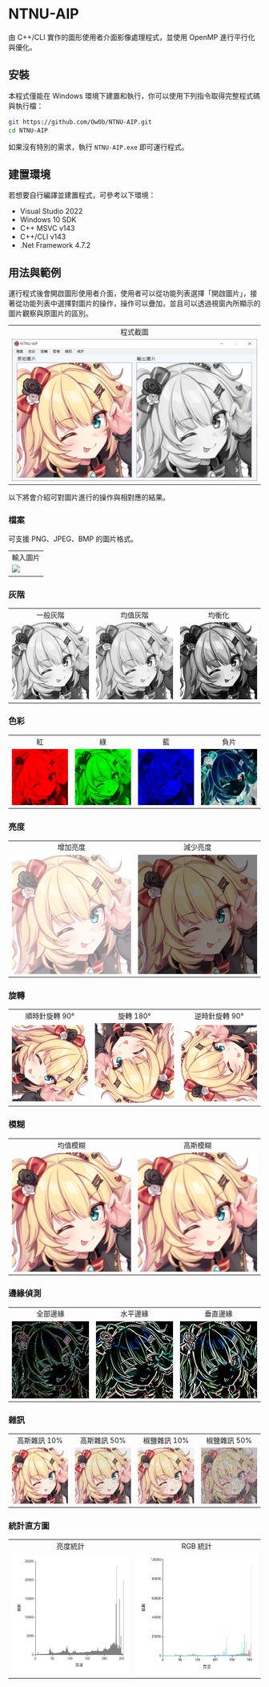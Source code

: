 # NTNU-AIP

由 C++/CLI 實作的圖形使用者介面影像處理程式，並使用 OpenMP 進行平行化與優化。

## 安裝

本程式僅能在 Windows 環境下建置和執行，你可以使用下列指令取得完整程式碼與執行檔：
```bash
git https://github.com/OwOb/NTNU-AIP.git
cd NTNU-AIP
```
如果沒有特別的需求，執行 `NTNU-AIP.exe` 即可運行程式。


## 建置環境
若想要自行編譯並建置程式，可參考以下環境：
* Visual Studio 2022
* Windows 10 SDK
* C++ MSVC v143
* C++/CLI v143
* .Net Framework 4.7.2

## 用法與範例
運行程式後會開啟圖形使用者介面，使用者可以從功能列表選擇「開啟圖片」，接著從功能列表中選擇對圖片的操作，操作可以疊加，並且可以透過視窗內所顯示的圖片觀察與原圖片的區別。

<table align>
  <tr align="center">
    <td>程式截圖</td>
  </tr>
  <tr>
    <td><img src="images/screenshot.png"></td>
  </tr>
</table>

以下將會介紹可對圖片進行的操作與相對應的結果。

### 檔案
可支援 PNG、JPEG、BMP 的圖片格式。

<table align>
  <tr align="center">
    <td>輸入圖片</td>
  </tr>
  <tr>
    <td><img src="images/input.png"></td>
  </tr>
</table>

### 灰階
<table align>
  <tr align="center">
    <td>一般灰階</td>
    <td>均值灰階</td>
    <td>均衡化</td>
  </tr>
  <tr>
    <td><img src="images/output-grayscale.png"></td>
    <td><img src="images/output-grayscale-mean.png"></td>
    <td><img src="images/output-grayscale-equalization.png"></td>
  </tr>
</table>

### 色彩
<table align>
  <tr align="center">
    <td>紅</td>
    <td>綠</td>
    <td>藍</td>
    <td>負片</td>
  </tr>
  <tr>
    <td><img src="images/output-red.png"></td>
    <td><img src="images/output-green.png"></td>
    <td><img src="images/output-blue.png"></td>
    <td><img src="images/output-negative.png"></td>
  </tr>
</table>

### 亮度
<table align>
  <tr align="center">
    <td>增加亮度</td>
    <td>減少亮度</td>
  </tr>
  <tr>
    <td><img src="images/output-bright.png"></td>
    <td><img src="images/output-dark.png"></td>
  </tr>
</table>

### 旋轉
<table align>
  <tr align="center">
    <td>順時針旋轉 90°</td>
    <td>旋轉 180°</td>
    <td>逆時針旋轉 90°</td>
  </tr>
  <tr>
    <td><img src="images/output-rotate-90.png"></td>
    <td><img src="images/output-rotate-180.png"></td>
    <td><img src="images/output-rotate-270.png"></td>
  </tr>
</table>

### 模糊
<table align>
  <tr align="center">
    <td>均值模糊</td>
    <td>高斯模糊</td>
  </tr>
  <tr>
    <td><img src="images/output-blur-gaussian.png"></td>
    <td><img src="images/output-blur-mean.png"></td>
  </tr>
</table>

### 邊緣偵測
<table align>
  <tr align="center">
    <td>全部邊緣</td>
    <td>水平邊緣</td>
    <td>垂直邊緣</td>
  </tr>
  <tr>
    <td><img src="images/output-edge-detection.png"></td>
    <td><img src="images/output-edge-detection-horizontal.png"></td>
    <td><img src="images/output-edge-detection-vertical.png"></td>
  </tr>
</table>

### 雜訊
<table align>
  <tr align="center">
    <td>高斯雜訊 10%</td>
    <td>高斯雜訊 50%</td>
    <td>椒鹽雜訊 10%</td>
    <td>椒鹽雜訊 50%</td>
  </tr>
  <tr>
    <td><img src="images/output-noise-gaussian-10.png"></td>
    <td><img src="images/output-noise-gaussian-50.png"></td>
    <td><img src="images/output-noise-salt-and-pepper-10.png"></td>
    <td><img src="images/output-noise-salt-and-pepper-50.png"></td>
  </tr>
</table>

### 統計直方圖
<table align>
  <tr align="center">
    <td>亮度統計</td>
    <td>RGB 統計</td>
  </tr>
  <tr>
    <td><img src="images/output-histogram-grayscale.png"></td>
    <td><img src="images/output-histogram-rgb.png"></td>
  </tr>
</table>

